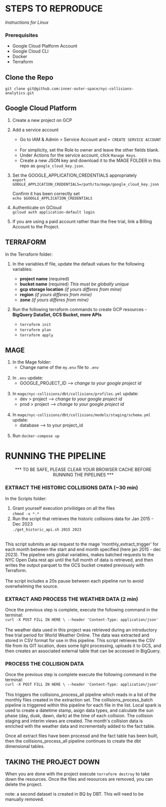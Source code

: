 # STEPS TO REPRODUCE
_Instructions for Linux_ 
### Prerequisites
- Google Cloud Platform Account
- Google Cloud CLI
- Docker
- Terraform 

## Clone the Repo </br>
`git clone git@github.com:inner-outer-space/nyc-collisions-analytics.git`

 
## Google Cloud Platform  
1. Create a new project on GCP
2. Add a service account
    - Go to IAM & Admin > Service Account and `+ CREATE SERVICE ACCOUNT `.
    - For simplicity, set the Role to owner and leave the other fields blank. 
    - Under Actions for the service account, click  `Manage Keys`.
    - Create a new JSON key and download it to the MAGE FOLDER in this repo as `google_cloud_key.json`.
3. Set the GOOGLE_APPLICATION_CREDENTIALS appropriately</br>
   `export GOOGLE_APPLICATION_CREDENTIALS=/path/to/mage/google_cloud_key.json`

    Confirm it has been correctly set </br>
   `echo $GOOGLE_APPLICATION_CREDENTIALS`

4. Authenticate on GCloud </br>
   `gcloud auth application-default login`
     
5. If you are using a paid account rather than the free trial, link a Billing Account to the Project.
   
## TERRAFORM
In the Terraform folder: <br/>
1. In the variables.tf file, update the default values for the following variables:
    -  **project name**  (required)
    -  **bucket name** (required) _This must be globally unique_ 
    -  **gcp storage location** _(if yours differes from mine)_
    -  **region** _(if yours differes from mine)_
    -  **zone** _(if yours differes from mine)_

2. Run the following terraform commands to create GCP resources - **BigQuery DataSet, GCS Bucket, more APIs** </br>

    - `terraform init`
    - `terraform plan`
    - `terraform apply`


## MAGE 
1. In the Mage folder: <br/>
   - Change name of the `my.env` file to `.env`
   <br/>
2. In `.env` update: </br>
   - GOOGLE_PROJECT_ID  --> _change to your google project id_
   <br/>
3. In `mage/nyc-collisions/dbt/collisions/profiles.yml` update: </br>
   - dev > project -->  _change to your google project id_ 
   - prod > project -->  _change to your google project id_
   <br/>
4. In `mage/nyc-collisions/dbt/collisions/models/staging/schema.yml` update: </br>
   - database --> to your project_id
    <br/>
5. Run `docker-compose up`


# RUNNING THE PIPELINE 
<div align = center> *** TO BE SAFE, PLEASE CLEAR YOUR BROWSER CACHE BEFORE RUNNING THE PIPELINES *** </div>


### EXTRACT THE HISTORIC COLLISIONS DATA (~30 min)
In the Scripts folder: </br> 
1. Grant yourself execution privilidges on all the files<br/>
   `chmod -x *.*`
2. Run the script that retrieves the historic collisions data for Jan 2015 - Dec 2023 <br/>
   `./get_historic_api.sh 2015 2023` </br>
</br>
This script submits an api request to the mage 'monthly_extract_trigger' for each month between the start and end month specified (here jan 2015 - dec 2023). The pipeline sets global variables, makes batched requests to the NYC Open Data rest api until the full month of data is retrieved, and then writes the output parquet to the GCS bucket created previously with Terraform. </br>
</br>
The script includes a 20s pause between each pipeline run to avoid overwhelming the source. 

### EXTRACT AND PROCESS THE WEATHER DATA (2 min)
Once the previous step is complete, execute the following command in the terminal: </br>
`curl -X POST FILL IN HERE \
  --header 'Content-Type: application/json'` </br>
</br>
The weather data used in this project was retrieved during an introductory free trial period for World Weather Online. The data was extracted and stored in CSV format for use in this pipeline. This script retrieves the CSV file from its GIT location, does some light processing, uploads it to GCS, and then creates an associated external table that can be accessed in BigQuery.  
### PROCESS THE COLLISION DATA 
Once the previous step is complete execute the following command in the terminal:</br>
`curl -X POST FILL IN HERE \
  --header 'Content-Type: application/json'` </br>
</br>
This triggers the collisions_process_all pipeline which reads in a list of the monthly files created in the extraction set. The collisions_process_batch pipeline is triggered within this pipeline for each file in the list. Local spark is used to create a datetime stamp, asign data types, and calculate the sun phase (day, dusk, dawn, dark) at the time of each collision. The collision staging and interim views are created. The month's collision data is enriched with the weather data and incrementally added to the fact table.    

Once all extract files have been processd and the fact table has been built, then the collisions_process_all pipeline continues to create the dbt dimensional tables. 
  



## TAKING THE PROJECT DOWN 
When you are done with the project execute `terraform destroy` to take down the resources. Once the files and resources are removed, you can delete the project.   

note: a second dataset is created in BQ by DBT. This will need to be manually removed. 
